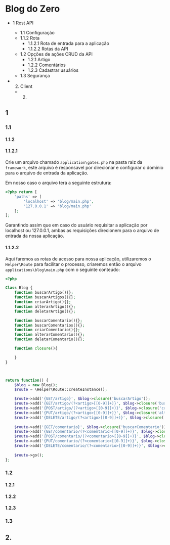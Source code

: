 # Blog do Zero

- 1 Rest API
    - 1.1 Configuração
    - 1.1.2 Rota
        - 1.1.2.1 Rota de entrada para a aplicação
        - 1.1.2.2 Rotas da API 
    - 1.2 Opções de ações CRUD da API
        - 1.2.1 Artigo
        - 1.2.2 Comentários
        - 1.2.3 Cadastrar usuários
    - 1.3 Segurança

- 2. Client
    - 2.



## 1
### 1.1 
#### 1.1.2
#### 1.1.2.1

Crie um arquivo chamado `application\gates.php` na pasta raiz da `framework`, este arquivo é responsavel por direcionar e configurar o domínio para o arquivo de entrada da aplicação.

Em nosso caso o arquivo terá a seguinte estrutura:

```php
<?php return [
    'paths' => [
        'localhost' => 'blog/main.php',
        '127.0.0.1' => 'blog/main.php'    
    ];
];
```
Garantindo assim que em caso do usuário requisitar a aplicação por localhost ou 127.0.0.1, ambas as requisições direcionem para o arquivo de entrada da nossa aplicação.

#### 1.1.2.2

Aqui faremos as rotas de acesso para nossa aplicação, utilizaremos o `Helper\Route` para facilitar o processo, criaremos então o arquivo `applications\blog\main.php` com o seguinte conteúdo:

```php
<?php 

Class Blog {
    function buscarArtigo(){};
    function buscarArtigos(){};
    function criarArtigo(){};
    function alterarArtigo(){};
    function deletarArtigo(){};

    function buscarComentario(){};
    function buscarComentarios(){};
    function criarComentario(){};
    function alterarComentario(){};
    function deletarComentario(){};

    function closure(){

    }
}



return function() {
    $blog = new Blog();
    $route = \Helper\Route::createInstance();

    $route->add('{GET/artigo}', $blog->closure('buscarArtigo'));
    $route->add('{GET/artigo/(?<artigo>[[0-9]]+)}', $blog->closure('buscarArtigos'));
    $route->add('{POST/artigo/(?<artigo>[[0-9]]+)}', $blog->closure('criarArtigo'));
    $route->add('{PUT/artigo/(?<artigo>[[0-9]]+)}', $blog->closure('alterarArtigo'));
    $route->add('{DELETE/artigo/(?<artigo>[[0-9]]+)}', $blog->closure('deletarArtigo'));
    
    $route->add('{GET/comentario}', $blog->closure('buscarComentario'));
    $route->add('{GET/comentario/(?<comentario>[[0-9]]+)}', $blog->closure('buscarComentarios'));
    $route->add('{POST/comentario/(?<comentario>[[0-9]]+)}', $blog->closure('criarComentario'));
    $route->add('{PUT/comentario/(?<comentario>[[0-9]]+)}', $blog->closure('alterarComentario'));
    $route->add('{DELETE/comentario/(?<comentario>[[0-9]]+)}', $blog->closure('deletarComentario'));
    
    $route->go();
};
```

### 1.2 
#### 1.2.1 
#### 1.2.2
#### 1.2.3
### 1.3

## 2.